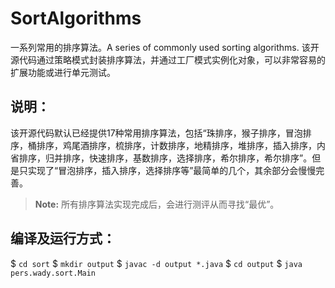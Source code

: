 # SortAlgorithms
一系列常用的排序算法。A series of commonly used sorting algorithms.
该开源代码通过策略模式封装排序算法，并通过工厂模式实例化对象，可以非常容易的扩展功能或进行单元测试。

## 说明：
该开源代码默认已经提供17种常用排序算法，包括“珠排序，猴子排序，冒泡排序，桶排序，鸡尾酒排序，梳排序，计数排序，地精排序，堆排序，插入排序，内省排序，归并排序，快速排序，基数排序，选择排序，希尔排序，希尔排序”。但是只实现了“冒泡排序，插入排序，选择排序等”最简单的几个，其余部分会慢慢完善。
> **Note:** 所有排序算法实现完成后，会进行测评从而寻找“最优”。

## 编译及运行方式：
$ `cd sort`
$ `mkdir output`
$ `javac -d output *.java`
$ `cd output`
$ `java pers.wady.sort.Main`
